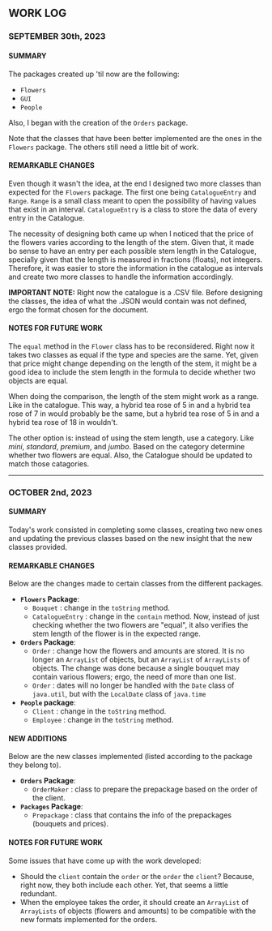 ## WORK LOG

### SEPTEMBER 30th, 2023
#### SUMMARY 
The packages created up 'til now are the following:
+ `Flowers`
+ `GUI`
+ `People`

Also, I began with the creation of the `Orders` package.

Note that the classes that have been better implemented are the ones in the `Flowers` package. The others still need a little bit of work.

#### REMARKABLE CHANGES
Even though it wasn't the idea, at the end I designed two more classes than expected for the `Flowers` package. The first one being `CatalogueEntry` and `Range`. `Range` is a small class meant to open the possibility of having values that exist in an interval. `CatalogueEntry` is a class to store the data of every entry in the Catalogue.

The necessity of designing both came up when I noticed that the price of the flowers varies according to the length of the stem. Given that, it made bo sense to have an entry per each possible stem length in the Catalogue, specially given that the length is measured in fractions (floats), not integers. Therefore, it was easier to store the information in the catalogue as intervals and create two more classes to handle the information accordingly.

**IMPORTANT NOTE:** Right now the catalogue is a .CSV file. Before designing the classes, the idea of what the .JSON would contain was not defined, ergo the format chosen for the document.

#### NOTES FOR FUTURE WORK
The `equal` method in the `Flower` class has to be reconsidered. Right now it takes two classes as equal if the type and species are the same. Yet, given that price might change depending on the length of the stem, it might be a good idea to include the stem length in the formula to decide whether two objects are equal. 

When doing the comparison, the length of the stem might work as a range. Like in the catalogue. This way, a hybrid tea rose of 5 in and a hybrid tea rose of 7 in would probably be the same, but a hybrid tea rose of 5 in and a hybrid tea rose of 18 in wouldn't.

The other option is: instead of using the stem length, use a category. Like *mini*, *standard*, *premium*, and *jumbo*. Based on the category determine whether two flowers are equal. Also, the Catalogue should be updated to match those catagories.

-------------

### OCTOBER 2nd, 2023
#### SUMMARY
Today's work consisted in completing some classes, creating two new ones and updating the previous classes based on the new insight that the new classes provided.

#### REMARKABLE CHANGES
Below are the changes made to certain classes from the different packages.
- **`Flowers` Package**:
  * `Bouquet` : change in the `toString` method.
  * `CatalogueEntry` : change in the `contain` method. Now, instead of just checking whether the two flowers are "equal", it also verifies the stem length of the flower is in the expected range.
- **`Orders` Package**:
  * `Order` : change how the flowers and amounts are stored. It is no longer an `ArrayList` of objects, but an `ArrayList` of `ArrayLists` of objects. The change was done because a single bouquet may contain various flowers; ergo, the need of more than one list.
  * `Order` : dates will no longer be handled with the `Date` class of `java.util`, but with the `LocalDate` class of `java.time`
- **`People` package**:
  * `Client` : change in the `toString` method.
  * `Employee` : change in the `toString` method.

#### NEW ADDITIONS
Below are the new classes implemented (listed according to the package they belong to).
- **`Orders` Package**:
  * `OrderMaker` : class to prepare the prepackage based on the order of the client.
- **`Packages` Package**:
  * `Prepackage` : class that contains the info of the prepackages (bouquets and prices).

#### NOTES FOR FUTURE WORK
Some issues that have come up with the work developed:
- Should the `client` contain the `order` or the `order` the `client`? Because, right now, they both include each other. Yet, that seems a little redundant.
- When the employee takes the order, it should create an `ArrayList` of `ArrayLists` of objects (flowers and amounts) to be compatible with the new formats implemented for the orders.